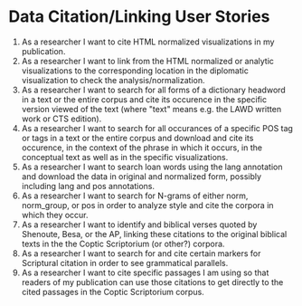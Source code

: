 Data Citation/Linking User Stories
===

1. As a researcher I want to cite HTML normalized visualizations in my publication.
1. As a researcher I want to link from the HTML normalized or analytic visualizations to the corresponding location in the diplomatic visualization to check the analysis/normalization.
1. As a researcher I want to search for all forms of a dictionary headword in a text or the entire corpus and cite its occurence in the specific version viewed of the text (where "text" means e.g. the LAWD written work or CTS edition).
1. As a researcher I want to search for all occurances of a specific POS tag or tags in a text or the entire corpus and download and cite its occurence, in the context of the phrase in which it occurs, in the conceptual text as well as in the specific visualizations.
1. As a researcher I want to search loan words using the lang annotation and download the data in original and normalized form, possibly including lang and pos annotations.
1. As a researcher I want to search for N-grams of either norm, norm_group, or pos in order to analyze style and cite the corpora in which they occur.
1. As a researcher I want to identify and biblical verses quoted by Shenoute, Besa, or the AP, linking these citations to the original biblical texts in the the Coptic Scriptorium (or other?) corpora.
1. As a researcher I want to search for and cite certain markers for Scriptural citation in order to see grammatical parallels. 
1. As a researcher I want to cite specific passages I am using so that readers of my publication can use those citations to get directly to the cited passages in the Coptic Scriptorium corpus.


